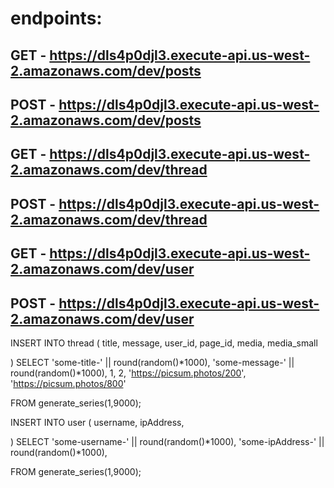 # endpoints:

## GET - https://dls4p0djl3.execute-api.us-west-2.amazonaws.com/dev/posts

## POST - https://dls4p0djl3.execute-api.us-west-2.amazonaws.com/dev/posts

## GET - https://dls4p0djl3.execute-api.us-west-2.amazonaws.com/dev/thread

## POST - https://dls4p0djl3.execute-api.us-west-2.amazonaws.com/dev/thread

## GET - https://dls4p0djl3.execute-api.us-west-2.amazonaws.com/dev/user

## POST - https://dls4p0djl3.execute-api.us-west-2.amazonaws.com/dev/user

INSERT INTO thread (
title,
message,
user_id,
page_id,
media,
media_small

) SELECT
'some-title-' || round(random()*1000),
'some-message-' || round(random()*1000),
1,
2,
'https://picsum.photos/200',
'https://picsum.photos/800'

FROM generate_series(1,9000);

INSERT INTO user (
username,
ipAddress,

) SELECT
'some-username-' || round(random()*1000),
'some-ipAddress-' || round(random()*1000),

FROM generate_series(1,9000);
